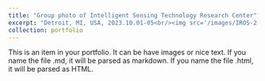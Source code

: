 ```yaml
---
title: "Group photo of Intelligent Sensing Technology Research Center"
excerpt: "Detroit, MI, USA, 2023.10.01-05<br/><img src='/images/IROS-2.jpg'>"
collection: portfolio
---
```


This is an item in your portfolio. It can be have images or nice text. If you name the file .md, it will be parsed as markdown. If you name the file .html, it will be parsed as HTML. 
